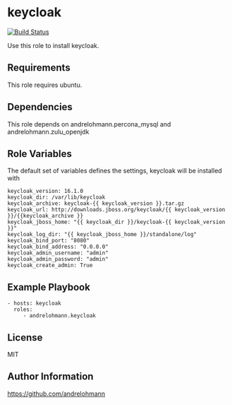 keycloak
========

[![Build Status](https://travis-ci.org/andrelohmann/ansible-role-keycloak.svg?branch=master)](https://travis-ci.org/andrelohmann/ansible-role-keycloak)

Use this role to install keycloak.

Requirements
------------

This role requires ubuntu.

Dependencies
------------

This role depends on andrelohmann.percona_mysql and andrelohmann.zulu_openjdk

Role Variables
--------------

The default set of variables defines the settings, keycloak will be installed with

    keycloak_version: 16.1.0
    keycloak_dir: /var/lib/keycloak
    keycloak_archive: keycloak-{{ keycloak_version }}.tar.gz
    keycloak_url: http://downloads.jboss.org/keycloak/{{ keycloak_version }}/{{keycloak_archive }}
    keycloak_jboss_home: "{{ keycloak_dir }}/keycloak-{{ keycloak_version }}"
    keycloak_log_dir: "{{ keycloak_jboss_home }}/standalone/log"
    keycloak_bind_port: "8080"
    keycloak_bind_address: "0.0.0.0"
    keycloak_admin_username: "admin"
    keycloak_admin_password: "admin"
    keycloak_create_admin: True

Example Playbook
----------------

    - hosts: keycloak
      roles:
         - andrelohmann.keycloak

License
-------

MIT

Author Information
------------------

https://github.com/andrelohmann
